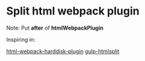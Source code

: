 # Split html webpack plugin

Note: Put **after** of **htmlWebpackPlugin**

Inspiring in:

[html-webpack-harddisk-plugin](https://github.com/jantimon/html-webpack-harddisk-plugin)
[gulp-htmlsplit](https://github.com/tonygambone/gulp-htmlsplit)

